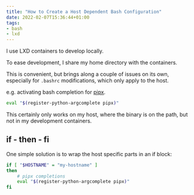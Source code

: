 ```yaml
---
title: "How to Create a Host Dependent Bash Configuration"
date: 2022-02-07T15:36:44+01:00
tags:
- bash
- lxd
---
```


I use LXD containers to develop locally.

To ease development, I share my home directory with the containers.

This is convenient, but brings along a couple of issues on its own,
especially for `.bashrc` modifications, which only apply to the host.

e.g. activating bash completion for [pipx](https://github.com/pypa/pipx).

```bash
eval "$(register-python-argcomplete pipx)"
```

This certainly only works on my host, where the binary is on the path,
but not in my development containers.

## if - then - fi

One simple solution is to wrap the host specific parts in an if block:

```bash
if [ "$HOSTNAME" = "my-hostname" ]
then
    # pipx completions
    eval "$(register-python-argcomplete pipx)"
fi
```
